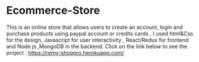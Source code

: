 # Ecommerce-Store
This is an online store that allows users  to create an account, login and purchase products using paypal account or credits cards  . I used  html&amp;Css for the design,  Javascript for user interactivity , React/Redux for frontend and  Node js ,MongoDB in the backend.
Click on the link below to see the project :
https://remy-shoppro.herokuapp.com/
